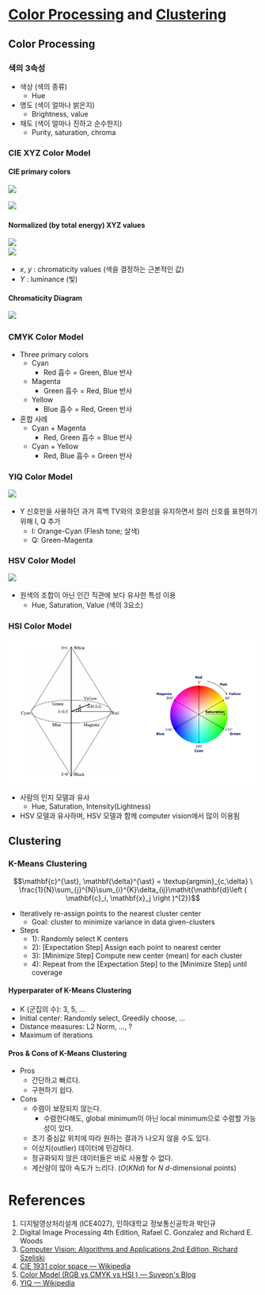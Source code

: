 # [Color Processing](#color-processing) and [Clustering](#clustering)

## Color Processing

### 색의 3속성

- 색상 (색의 종류)
  - Hue
- 명도 (색이 얼마나 밝은지)
  - Brightness, value
- 채도 (색이 얼마나 진하고 순수한지)
  - Purity, saturation, chroma

### CIE XYZ Color Model

#### CIE primary colors

![](https://upload.wikimedia.org/wikipedia/commons/thumb/8/8f/CIE_1931_XYZ_Color_Matching_Functions.svg/325px-CIE_1931_XYZ_Color_Matching_Functions.svg.png)

![](https://wikimedia.org/api/rest_v1/media/math/render/svg/f62d8f94207fbbf4909ab58734898c6fcae324d5)

#### Normalized (by total energy) XYZ values

![](https://wikimedia.org/api/rest_v1/media/math/render/svg/873561ef50950673969394936959aced38d64188)<br>
![](https://wikimedia.org/api/rest_v1/media/math/render/svg/9f438636eedf7bdbe729e512052e76e1f6addaca)

- $x$, $y$ : chromaticity values (색을 결정하는 근본적인 값)
- $Y$ : luminance (빛)

#### Chromaticity Diagram

![](https://en.wikipedia.org/wiki/File:CIE1931xy_blank.svg)

### CMYK Color Model

- Three primary colors
  - Cyan
    - Red 흡수 = Green, Blue 반사
  - Magenta
    - Green 흡수 = Red, Blue 반사
  - Yellow
    - Blue 흡수 = Red, Green 반사
- 혼합 사례
  - Cyan + Magenta
    - Red, Green 흡수 = Blue 반사
  - Cyan + Yellow
    - Red, Blue 흡수 = Green 반사

### YIQ Color Model

![](https://upload.wikimedia.org/wikipedia/commons/thumb/8/82/YIQ_IQ_plane.svg/300px-YIQ_IQ_plane.svg.png)

- Y 신호만을 사용하던 과거 흑백 TV와의 호환성을 유지하면서 컬러 신호를 표현하기 위해 I, Q 추가
  - I: Orange-Cyan (Flesh tone; 살색)
  - Q: Green-Magenta

### HSV Color Model

![](https://upload.wikimedia.org/wikipedia/commons/thumb/0/00/HSV_color_solid_cone_chroma_gray.png/197px-HSV_color_solid_cone_chroma_gray.png)

- 원색의 조합이 아닌 인간 직관에 보다 유사한 특성 이용
  - Hue, Saturation, Value (색의 3요소)

### HSI Color Model

![](img/HSI.png)

- 사람의 인지 모델과 유사
  - Hue, Saturation, Intensity(Lightness)
- HSV 모델과 유사하며, HSV 모델과 함께 computer vision에서 많이 이용됨

## Clustering

### K-Means Clustering

$$\mathbf{c}^{\ast}, \mathbf{\delta}^{\ast} = \textup{argmin}_{c,\delta} \ \frac{1}{N}\sum_{j}^{N}\sum_{i}^{K}\delta_{ij}\mathit{\mathbf{d}\left (  \mathbf{c}_i, \mathbf{x}_j \right )^{2}}$$

- Iteratively re-assign points to the nearest cluster center
  - Goal: cluster to minimize variance in data given-clusters
- Steps
  - 1): Randomly select K centers
  - 2): [Expectation Step] Assign each point to nearest center
  - 3): [Minimize Step] Compute new center (mean) for each cluster
  - 4): Repeat from the [Expectation Step] to the [Minimize Step] until coverage

#### Hyperparater of K-Means Clustering

- K (군집의 수): 3, 5, ...
- Initial center: Randomly select, Greedily choose, ...
- Distance measures: L2 Norm, ..., ?
- Maximum of iterations

#### Pros & Cons of K-Means Clustering

- Pros
  - 간단하고 빠르다.
  - 구현하기 쉽다.
- Cons
  - 수렴이 보장되지 않는다.
    - 수렴한다해도, global minimum이 아닌 local minimum으로 수렴할 가능성이 있다.
  - 초기 중심값 위치에 따라 원하는 결과가 나오지 않을 수도 있다.
  - 이상치(outlier) 데이터에 민감하다.
  - 정규화되지 않은 데이터들은 바로 사용할 수 없다.
  - 계산량이 많아 속도가 느리다. ($O(KNd)$ for $N$ $d$-dimensional points)

# References

1. 디지털영상처리설계 (ICE4027), 인하대학교 정보통신공학과 박인규
2. Digital Image Processing 4th Edition, Rafael C. Gonzalez and Richard E. Woods
3. [Computer Vision: Algorithms and Applications 2nd Edition, Richard Szeliski](https://szeliski.org/Book/)
4. [CIE 1931 color space — Wikipedia](https://en.wikipedia.org/wiki/CIE_1931_color_space)
5. [Color Model (RGB vs CMYK vs HSI ) — Suyeon's Blog](https://suyeon96.tistory.com/3#HSI)
6. [YIQ — Wikipedia](https://en.wikipedia.org/wiki/YIQ)
